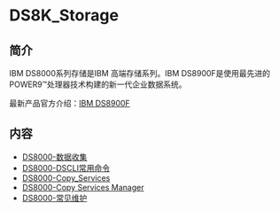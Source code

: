 # DS8K_Storage

## 简介
IBM DS8000系列存储是IBM 高端存储系列。IBM DS8900F是使用最先进的POWER9™处理器技术构建的新一代企业数据系统。

最新产品官方介绍：[IBM DS8900F](https://www.ibm.com/cn-zh/marketplace/ds8000f)

## 内容
- [DS8000-数据收集](https://gitbook.big1000.com/03-IBM_Storage_System/02-DS8k_Storage/01-DS8000-%E6%95%B0%E6%8D%AE%E6%94%B6%E9%9B%86%E5%8F%8A%E5%9F%BA%E7%A1%80.html)
- [DS8000-DSCLI常用命令](https://gitbook.big1000.com/03-IBM_Storage_System/02-DS8k_Storage/02-DS8000-DSCLI%E5%B8%B8%E7%94%A8%E5%91%BD%E4%BB%A4.html)
- [DS8000-Copy_Services](https://gitbook.big1000.com/03-IBM_Storage_System/02-DS8k_Storage/03-DS8000-Copy_Services.html)
- [DS8000-Copy Services Manager](https://gitbook.big1000.com/03-IBM_Storage_System/02-DS8k_Storage/04-DS8000-Copy_Services_Manager.html)
- [DS8000-常见维护](https://gitbook.big1000.com/03-IBM_Storage_System/02-DS8k_Storage/10-DS8000-%E7%A1%AC%E4%BB%B6%E7%BB%B4%E6%8A%A4.html)
